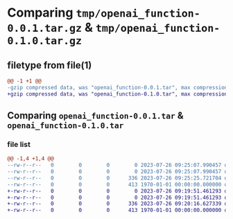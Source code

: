 # Comparing `tmp/openai_function-0.0.1.tar.gz` & `tmp/openai_function-0.1.0.tar.gz`

## filetype from file(1)

```diff
@@ -1 +1 @@
-gzip compressed data, was "openai_function-0.0.1.tar", max compression
+gzip compressed data, was "openai_function-0.1.0.tar", max compression
```

## Comparing `openai_function-0.0.1.tar` & `openai_function-0.1.0.tar`

### file list

```diff
@@ -1,4 +1,4 @@
--rw-r--r--   0        0        0        0 2023-07-26 09:25:07.990457 openai_function-0.0.1/README.md
--rw-r--r--   0        0        0        0 2023-07-26 09:25:07.990457 openai_function-0.0.1/openai_function/__init__.py
--rw-r--r--   0        0        0      336 2023-07-26 09:25:25.721704 openai_function-0.0.1/pyproject.toml
--rw-r--r--   0        0        0      413 1970-01-01 00:00:00.000000 openai_function-0.0.1/PKG-INFO
+-rw-r--r--   0        0        0        0 2023-07-26 09:19:51.461293 openai_function-0.1.0/README.md
+-rw-r--r--   0        0        0        0 2023-07-26 09:19:51.461293 openai_function-0.1.0/openai_function/__init__.py
+-rw-r--r--   0        0        0      336 2023-07-26 09:20:16.627339 openai_function-0.1.0/pyproject.toml
+-rw-r--r--   0        0        0      413 1970-01-01 00:00:00.000000 openai_function-0.1.0/PKG-INFO
```

